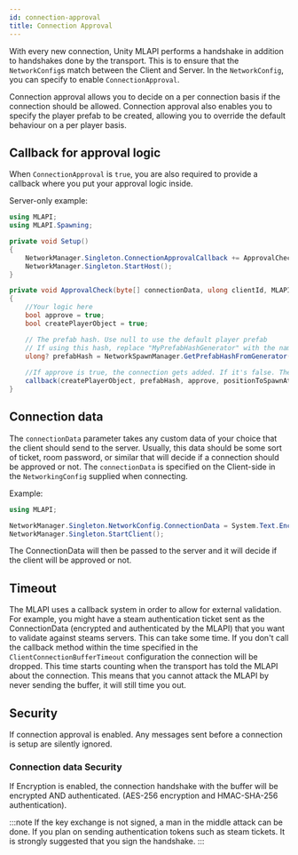 ```yaml
---
id: connection-approval
title: Connection Approval
---
```


With every new connection, Unity MLAPI performs a handshake in addition to handshakes done by the transport. This is to ensure that the `NetworkConfig`s match between the Client and Server. In the `NetworkConfig`, you can specify to enable `ConnectionApproval`. 

Connection approval allows you to decide on a per connection basis if the connection should be allowed. Connection approval also enables you to specify the player prefab to be created, allowing you to override the default behaviour on a per player basis.

## Callback for approval logic

When `ConnectionApproval` is `true`, you are also required to provide a callback where you put your approval logic inside. 

Server-only example:

```csharp
using MLAPI;
using MLAPI.Spawning;

private void Setup() 
{
    NetworkManager.Singleton.ConnectionApprovalCallback += ApprovalCheck;
    NetworkManager.Singleton.StartHost();
}

private void ApprovalCheck(byte[] connectionData, ulong clientId, MLAPI.NetworkManager.ConnectionApprovedDelegate callback)
{
    //Your logic here
    bool approve = true;
    bool createPlayerObject = true;

    // The prefab hash. Use null to use the default player prefab
    // If using this hash, replace "MyPrefabHashGenerator" with the name of a prefab added to the NetworkPrefabs field of your NetworkManager object in the scene
    ulong? prefabHash = NetworkSpawnManager.GetPrefabHashFromGenerator("MyPrefabHashGenerator");
    
    //If approve is true, the connection gets added. If it's false. The client gets disconnected
    callback(createPlayerObject, prefabHash, approve, positionToSpawnAt, rotationToSpawnWith);
}
```

## Connection data

The `connectionData` parameter takes any custom data of your choice that the client should send to the server. Usually, this data should be some sort of ticket, room password, or similar that will decide if a connection should be approved or not. The `connectionData` is specified on the Client-side in the `NetworkingConfig` supplied when connecting.

Example:

```csharp
using MLAPI;

NetworkManager.Singleton.NetworkConfig.ConnectionData = System.Text.Encoding.ASCII.GetBytes("room password");
NetworkManager.Singleton.StartClient();
```
The ConnectionData will then be passed to the server and it will decide if the client will be approved or not.

## Timeout

The MLAPI uses a callback system in order to allow for external validation. For example, you might have a steam authentication ticket sent as the ConnectionData (encrypted and authenticated by the MLAPI) that you want to validate against steams servers. This can take some time. If you don't call the callback method within the time specified in the `ClientConnectionBufferTimeout` configuration the connection will be dropped. This time starts counting when the transport has told the MLAPI about the connection. This means that you cannot attack the MLAPI by never sending the buffer, it will still time you out.

## Security

If connection approval is enabled. Any messages sent before a connection is setup are silently ignored.

### Connection data Security

If Encryption is enabled, the connection handshake with the buffer will be encrypted AND authenticated. (AES-256 encryption and HMAC-SHA-256 authentication). 

:::note
If the key exchange is not signed, a man in the middle attack can be done. If you plan on sending authentication tokens such as steam tickets. It is strongly suggested that you sign the handshake.
:::
